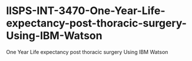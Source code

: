 # llSPS-INT-3470-One-Year-Life-expectancy-post-thoracic-surgery-Using-IBM-Watson
One Year Life expectancy post thoracic surgery  Using IBM Watson

